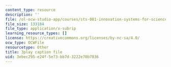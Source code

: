 ```yaml
---
content_type: resource
description: ''
file: /ol-ocw-studio-app/courses/sts-081-innovation-systems-for-science-technology-energy-manufacturing-and-health-spring-2017/3ebec295e24f5e73bb7d3222e70b7836_Rs3Ll0KYfcA.vtt
file_size: 133184
file_type: application/x-subrip
learning_resource_types: []
license: https://creativecommons.org/licenses/by-nc-sa/4.0/
ocw_type: OCWFile
resourcetype: Other
title: 3play caption file
uid: 3ebec295-e24f-5e73-bb7d-3222e70b7836
---
```

